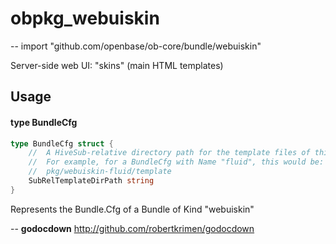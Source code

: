 # obpkg_webuiskin
--
    import "github.com/openbase/ob-core/bundle/webuiskin"

Server-side web UI: "skins" (main HTML templates)

## Usage

#### type BundleCfg

```go
type BundleCfg struct {
	//	A HiveSub-relative directory path for the template files of this webuiskin.
	//	For example, for a BundleCfg with Name "fluid", this would be:
	//	pkg/webuiskin-fluid/template
	SubRelTemplateDirPath string
}
```

Represents the Bundle.Cfg of a Bundle of Kind "webuiskin"

--
**godocdown** http://github.com/robertkrimen/godocdown